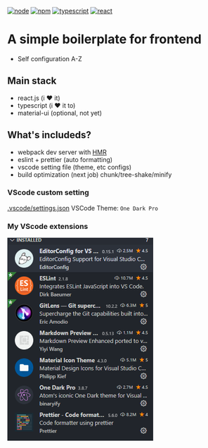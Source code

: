 <!--
    Webpack configuration referrence.
    https://typescript-kr.github.io/pages/tutorials/react-&-webpack.html

    eslint + prettier configuration referrence.
    https://www.robertcooper.me/using-eslint-and-prettier-in-a-typescript-project
 -->

[![node][node]][node-url] [![npm][npm]][npm-url] [![typescript][typescript]][typescript-url] [![react][react]][react-url]

# A simple boilerplate for frontend

- Self configuration A-Z

## Main stack

- react.js (i :heart: it)
- typescript (i :heart: it to)
- material-ui (optional, not yet)

## What's includeds?

- webpack dev server with [HMR][hmr-url]
- eslint + prettier (auto formatting)
- vscode setting file (theme, etc configs)
- build optimization (next job)
  chunk/tree-shake/minify

### VScode custom setting

[.vscode/settings.json](./docs/vscode_settings.json.md)
VSCode Theme: `One Dark Pro`

### My VScode extensions

![My VScode extensions](docs/extensions_capture.png)

[node]: https://img.shields.io/badge/node-^12.18.3-green
[node-url]: https://nodejs.org/en/
[npm]: https://img.shields.io/badge/npm-^6.14.6-red
[npm-url]: https://npmjs.com/package/npm
[typescript]: https://img.shields.io/badge/typescript-^4.0.2-blue
[typescript-url]: https://www.npmjs.com/package/typescript
[react]: https://img.shields.io/badge/react-^16.13.1-blue
[react-url]: https://www.npmjs.com/package/react
[hmr-url]: https://webpack.js.org/concepts/hot-module-replacement
